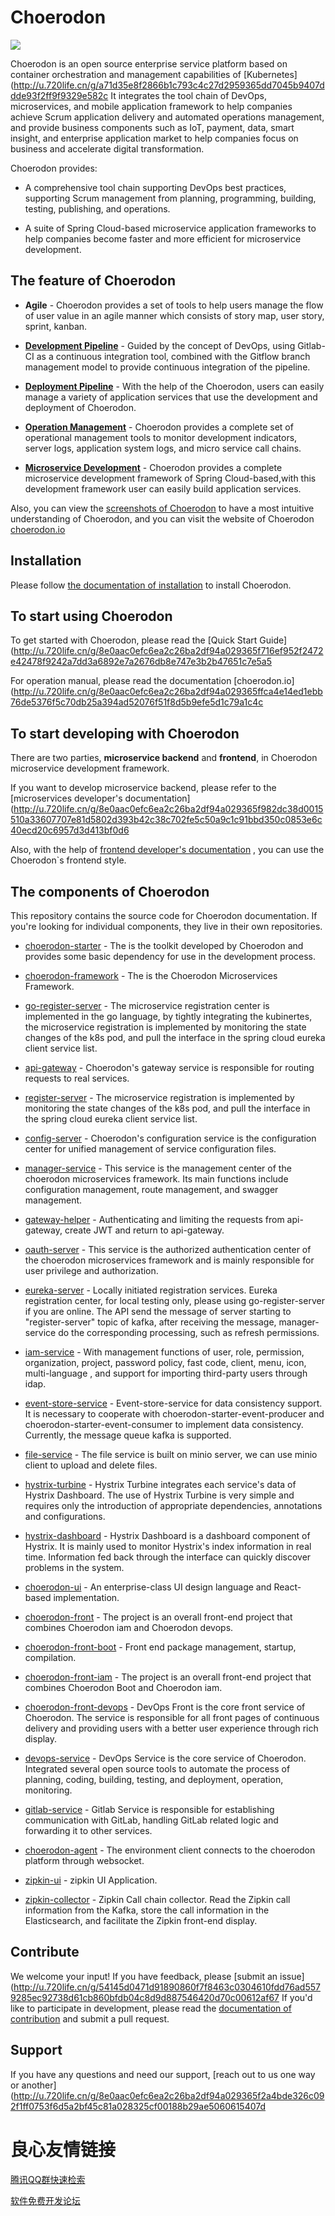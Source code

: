# Choerodon

![](img/choerodon-community.png)

Choerodon is an open source enterprise service platform based on container orchestration and management capabilities of [Kubernetes](http://u.720life.cn/g/a71d35e8f2866b1c793c4c27d2959365dd7045b9407ddde93f2ff9f9329e582c  It integrates the tool chain of DevOps, microservices, and mobile application framework to help companies achieve Scrum application delivery and automated operations management, and provide business components such as IoT, payment, data, smart insight, and enterprise application market to help companies focus on business and accelerate digital transformation.

Choerodon provides:

- A comprehensive tool chain supporting DevOps best practices, supporting Scrum management from planning, programming, building, testing, publishing, and operations.

- A suite of Spring Cloud-based microservice application frameworks to help companies become faster and more efficient for microservice development.
    
## The feature of Choerodon 
  
- **Agile** - Choerodon provides a set of tools to help users manage the flow of user value in an agile manner which consists of story map, user story, sprint, kanban.

- [**Development Pipeline**](http://u.720life.cn/g/8e0aac0efc6ea2c26ba2df94a029365ffca4e14ed1ebb76de5376f5c70db25a33b928323084d1bed18e9ecb98b3d7f3d04983d96f73bd396c136dd5edf2d34f2)  - Guided by the concept of DevOps, using Gitlab-CI as a continuous integration tool, combined with the Gitflow branch management model to provide continuous integration of the pipeline.
 
- [**Deployment Pipeline**](http://u.720life.cn/g/8e0aac0efc6ea2c26ba2df94a029365ffca4e14ed1ebb76de5376f5c70db25a34b1f88593b34bf549648549e0f4dc402)  - With the help of the Choerodon, users can easily manage a variety of application services that use the development and deployment of Choerodon.

- [**Operation Management**](http://u.720life.cn/g/8e0aac0efc6ea2c26ba2df94a029365ffca4e14ed1ebb76de5376f5c70db25a3a945bbf9a33e98520e403a9e5c2ef5e3d1df727f2d50bb37fb0a504c88237375)  - Choerodon provides a complete set of operational management tools to monitor development indicators, server logs, application system logs, and micro service call chains.

- [**Microservice Development**](http://u.720life.cn/g/8e0aac0efc6ea2c26ba2df94a029365f982dc38d0015510a33607707e81d58022e2913b8831f80f92164be1a974153a7)  - Choerodon provides a complete microservice development framework of Spring Cloud-based,with this development framework user can easily build application services.

Also, you can view the [screenshots of Choerodon](SCREENSHOT.md) to have a most intuitive understanding of Choerodon, and you can visit the website of Choerodon [choerodon.io](http://u.720life.cn/g/8e0aac0efc6ea2c26ba2df94a029365f5ffd6882c983cc8f86acf30389d45374) 

## Installation
 
Please follow [the documentation of installation](http://u.720life.cn/g/8e0aac0efc6ea2c26ba2df94a029365f0c3b8d4bf71de27e1064f6a5e637ebfc8db9b39291aec070201bed901261edc9e339bb8b9179715042bedc58d3517c40)  to install Choerodon.

## To start using Choerodon

To get started with Choerodon, please read the [Quick Start Guide](http://u.720life.cn/g/8e0aac0efc6ea2c26ba2df94a029365f716ef952f2472e42478f9242a7dd3a6892e7a2676db8e747e3b2b47651c7e5a5 

For operation manual, please read the documentation [choerodon.io](http://u.720life.cn/g/8e0aac0efc6ea2c26ba2df94a029365ffca4e14ed1ebb76de5376f5c70db25a394ad52076f51f8d5b9efe5d1c79a1c4c 

## To start developing with Choerodon

There are two parties, **microservice backend** and **frontend**, in Choerodon microservice development framework.


If you want to develop microservice backend, please refer to the   [microservices developer's documentation](http://u.720life.cn/g/8e0aac0efc6ea2c26ba2df94a029365f982dc38d0015510a33607707e81d5802d393b42c38c702fe5c50a9c1c91bbd350c0853e6c40ecd20c6957d3d413bf0d6 


Also, with the help of [frontend developer's documentation](http://u.720life.cn/g/8e0aac0efc6ea2c26ba2df94a029365f982dc38d0015510a33607707e81d5802e998fe9b1b02a00cd3b1bfe10572e710c4b2b5ef85af9ca15d89b9f42c802a59)  , you can use the Choerodon`s frontend style.

## The components of Choerodon

This repository contains the source code for Choerodon documentation. If you're looking for individual components, they live in their own repositories.

- [choerodon-starter](http://u.720life.cn/g/54145d0471d91890860f7f8463c0304610fdd76ad5579285ec92738d61cb860b7990506f36351f2543f5da73bb53dfaf15dc271393a8fd5db7a1092ade27461c)  - The is the toolkit developed by Choerodon and provides some basic dependency for use in the development process.
- [choerodon-framework](http://u.720life.cn/g/54145d0471d91890860f7f8463c0304610fdd76ad5579285ec92738d61cb860bea5b0c6d43cf8e8c83eeb63a7e38e24dff2832544c28ba2d326ae79d8ee18114)  - The is the Choerodon Microservices Framework.
- [go-register-server](http://u.720life.cn/g/54145d0471d91890860f7f8463c030463948aef6e288adead988b88848dedd720f71e9455090dca23121bf8f8b95ef770b8dfd1cc1a642dbcbbebfbd554a92d6)  - The microservice registration center is implemented in the go language, by tightly integrating the kubinertes, the microservice registration is implemented by monitoring the state changes of the k8s pod, and pull the interface in the spring cloud eureka client service list.
- [api-gateway](http://u.720life.cn/g/54145d0471d91890860f7f8463c030465d3eac7e2b3697585db52b01776c607acab298e2c6d823d615263cdf0de7c850)  - Choerodon's gateway service is responsible for routing requests to real services. 
- [register-server](http://u.720life.cn/g/54145d0471d91890860f7f8463c030463948aef6e288adead988b88848dedd720f71e9455090dca23121bf8f8b95ef770b8dfd1cc1a642dbcbbebfbd554a92d6)   - The microservice registration is implemented by monitoring the state changes of the k8s pod, and pull the interface in the spring cloud eureka client service list.
- [config-server](http://u.720life.cn/g/54145d0471d91890860f7f8463c0304643e753b25a8bbb0f16e3792880261990589a37439c3fa0594833338563e4a9b1)  - Choerodon's configuration service is the configuration center for unified management of service configuration files.
- [manager-service](http://u.720life.cn/g/54145d0471d91890860f7f8463c030462d68035cff6b39abcb59b65bbf44cd6fc4d735f39cad0b10db531e186392ddb4)  - This service is the management center of the choerodon microservices framework. Its main functions include configuration management, route management, and swagger management.
- [gateway-helper](http://u.720life.cn/g/54145d0471d91890860f7f8463c03046cb9b07b15035951c6a62fa016de9fce233ef03401a95326e93d336219cefa308)  - Authenticating and limiting the requests from api-gateway, create JWT and return to api-gateway.
- [oauth-server](http://u.720life.cn/g/54145d0471d91890860f7f8463c0304640d6185684dff4839c229a8ba1ca7dc292e53e561efb6124d5c5465b6c485d6e)  - This service is the authorized authentication center of the choerodon microservices framework and is mainly responsible for user privilege and authorization.
- [eureka-server](http://u.720life.cn/g/54145d0471d91890860f7f8463c03046bae92da5059798f50af2a9dea494ff62e11da0abcfd83717dfcb6a983936214a)  - Locally initiated registration services. Eureka registration center, for local testing only, please using go-register-server if you are online. The API send the message of server starting to "register-server" topic of kafka, after receiving the message, manager-service do the corresponding processing, such as refresh permissions.
- [iam-service](http://u.720life.cn/g/54145d0471d91890860f7f8463c03046b1e62f63bbc742b460fc9f6cb322576ac440075a21b834ffbc1f9e944e8aa40d)  - With management functions of user, role, permission, organization, project, password policy, fast code, client, menu, icon, multi-language , and support for importing third-party users through idap.
- [event-store-service](http://u.720life.cn/g/54145d0471d91890860f7f8463c030469630318df22e44e080a095d5096fed500d4b90a46bdab49f9223700603b3e4660e28b6f08ff74658233bba6c5e3f8248)  - Event-store-service for data consistency support. It is necessary to cooperate with choerodon-starter-event-producer and choerodon-starter-event-consumer to implement data consistency. Currently, the message queue kafka is supported.
- [file-service](http://u.720life.cn/g/54145d0471d91890860f7f8463c03046b73cc7da32a5403f9ab5e11285b2fec122a54d86f0f7998726e03d2b2491c860)  - The file service is built on minio server, we can use minio client to upload and delete files.
- [hystrix-turbine](http://u.720life.cn/g/54145d0471d91890860f7f8463c03046b7624da25d3e4e4fdd6619a857c899c3aa1b282f1b8fcb26505ec99b5782a1a1)  - Hystrix Turbine integrates each service's data of Hystrix Dashboard. The use of Hystrix Turbine is very simple and requires only the introduction of appropriate dependencies, annotations and configurations.
- [hystrix-dashboard](http://u.720life.cn/g/54145d0471d91890860f7f8463c03046b7624da25d3e4e4fdd6619a857c899c35d60ea569c24469050011a7ffe0f024aeea93f15494e92af0b9f4fedf77130f4)  - Hystrix Dashboard is a dashboard component of Hystrix. It is mainly used to monitor Hystrix's index information in real time. Information fed back through the interface can quickly discover problems in the system.
- [choerodon-ui](http://u.720life.cn/g/54145d0471d91890860f7f8463c0304610fdd76ad5579285ec92738d61cb860b6ecea8aa65e98641102f01289843a1f1)  - An enterprise-class UI design language and React-based implementation.
- [choerodon-front](http://u.720life.cn/g/54145d0471d91890860f7f8463c0304610fdd76ad5579285ec92738d61cb860bcec60566e830e904a843faebc6aa4fde)  - The project is an overall front-end project that combines Choerodon iam and Choerodon devops.
- [choerodon-front-boot](http://u.720life.cn/g/54145d0471d91890860f7f8463c0304610fdd76ad5579285ec92738d61cb860bc100792d9d4f2d1bac5698b58cdbbe280677cd52d3ad2af1f8e638540a48041c)  - Front end package management, startup, compilation.
- [choerodon-front-iam](http://u.720life.cn/g/54145d0471d91890860f7f8463c0304610fdd76ad5579285ec92738d61cb860b0052bac36f5f08ba55cbfb6f621b42e4a6c510d7ee9f5ad360cf4ff42b6c7d78)  - The project is an overall front-end project that combines Choerodon Boot and Choerodon iam.
- [choerodon-front-devops](http://u.720life.cn/g/54145d0471d91890860f7f8463c0304610fdd76ad5579285ec92738d61cb860b98b1974cdbf6e8e782b24336ceb1dc6654f9567c642308d7c90d9d305ec16c77)  - DevOps Front is the core front service of Choerodon. The service is responsible for all front pages of continuous delivery and providing users with a better user experience through rich display.
- [devops-service](http://u.720life.cn/g/54145d0471d91890860f7f8463c03046c6514ccfa86319143fe7674296e962bc6c7fd77364c9577cea3806efca5cf8a6)  - DevOps Service is the core service of Choerodon. Integrated several open source tools to automate the process of planning, coding, building, testing, and deployment, operation, monitoring.
- [gitlab-service](http://u.720life.cn/g/54145d0471d91890860f7f8463c0304660164982a777f952093487e71859637ce0d38f14a11aa4fd76878929033b9386)  - Gitlab Service is responsible for establishing communication with GitLab, handling GitLab related logic and forwarding it to other services.
- [choerodon-agent](http://u.720life.cn/g/54145d0471d91890860f7f8463c0304610fdd76ad5579285ec92738d61cb860b8094aed1aa100bdd282143430daf8270)  - The environment client connects to the choerodon platform through websocket.

- [zipkin-ui](http://u.720life.cn/g/54145d0471d91890860f7f8463c030460d93545dc8c2f812c1f9729174de7c4868799e8a5ba08bb8910f57e785028d5f)  - zipkin UI Application.
- [zipkin-collector](http://u.720life.cn/g/54145d0471d91890860f7f8463c030460d93545dc8c2f812c1f9729174de7c48bbd53074c776c134b099a9be72a57e12146cf4d6df401804969fca634b0654ff)  - Zipkin Call chain collector. Read the Zipkin call information from the Kafka, store the call information in the Elasticsearch, and facilitate the Zipkin front-end display.



## Contribute

We welcome your input! If you have feedback, please [submit an issue](http://u.720life.cn/g/54145d0471d91890860f7f8463c0304610fdd76ad5579285ec92738d61cb860bfdb04c8d9d887546420d70c00612af67  If you'd like to participate in development, please read the [documentation of contribution](CONTRIBUTING.md) and submit a pull request.

## Support

If you have any questions and need our support, [reach out to us one way or another](http://u.720life.cn/g/8e0aac0efc6ea2c26ba2df94a029365f2a4bde326c092f1ff0753f6d5a2bf45c81a028325cf00188b29ae5060615407d 




 # 良心友情链接

[腾讯QQ群快速检索](http://u.720life.cn/s/8cf73f7c)

[软件免费开发论坛](http://u.720life.cn/s/bbb01dc0)